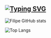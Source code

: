 ## [![Typing SVG](https://readme-typing-svg.demolab.com?font=Fira+Code&pause=1000&color=00BFFF&random=false&width=435&lines=Ol%C3%A1!+sou+o+Filipe+%F0%9F%91%8B)](https://git.io/typing-svg)

![Filipe GitHub stats](https://github-readme-stats.vercel.app/api?username=FILIPE314&show_icons=true&theme=dracula)

![Top Langs](https://github-readme-stats.vercel.app/api/top-langs/?username=FILIPE314&size_weight=0.5&count_weight=0.5&theme=dracula)
